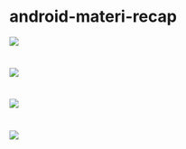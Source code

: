 # android-materi-recap

![](https://github.com/ahmaduunnail/android-materi-recap/blob/master/.github/(2).png)
#
![](https://github.com/ahmaduunnail/android-materi-recap/blob/master/.github/(3).png)
#
![](https://github.com/ahmaduunnail/android-materi-recap/blob/master/.github/(4).png)
#
![](https://github.com/ahmaduunnail/android-materi-recap/blob/master/.github/(1).png)
